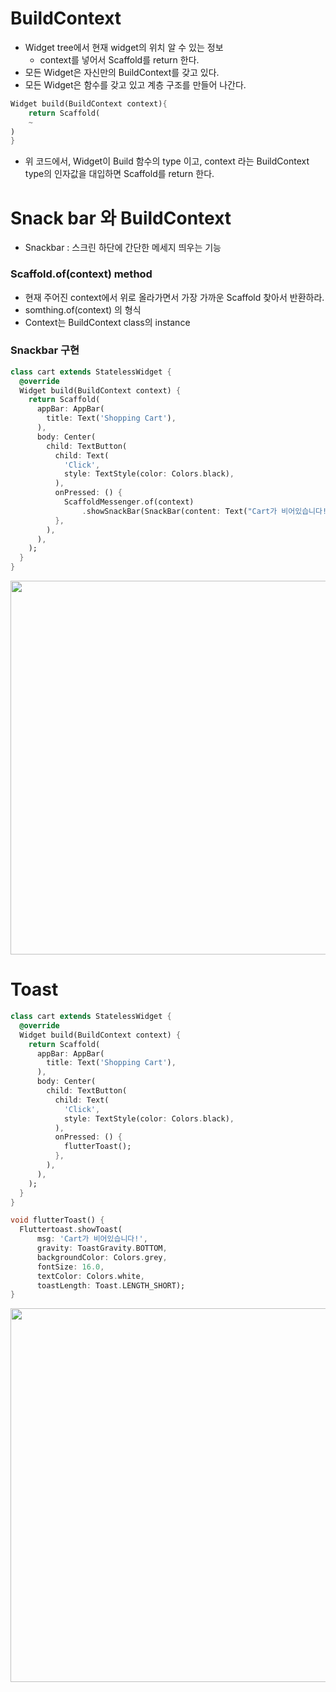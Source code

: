 # BuildContext
* Widget tree에서 현재 widget의 위치 알 수 있는 정보
	* context를 넣어서 Scaffold를 return 한다.
* 모든 Widget은 자신만의 BuildContext를 갖고 있다.
* 모든 Widget은 함수를 갖고 있고 계층 구조를 만들어 나간다.

```dart
Widget build(BuildContext context){
	return Scaffold(
	~
)
}
```

* 위 코드에서, Widget이 Build 함수의 type 이고, context 라는 BuildContext type의 인자값을 대입하면 Scaffold를 return 한다.

# Snack bar 와 BuildContext
* Snackbar : 스크린 하단에 간단한 메세지 띄우는 기능

### Scaffold.of(context) method
* 현재 주어진 context에서 위로 올라가면서 가장 가까운 Scaffold 찾아서 반환하라.
* somthing.of(context) 의 형식
* Context는 BuildContext class의 instance

### Snackbar 구현
```dart
class cart extends StatelessWidget {
  @override
  Widget build(BuildContext context) {
    return Scaffold(
      appBar: AppBar(
        title: Text('Shopping Cart'),
      ),
      body: Center(
        child: TextButton(
          child: Text(
            'Click',
            style: TextStyle(color: Colors.black),
          ),
          onPressed: () {
            ScaffoldMessenger.of(context)
                .showSnackBar(SnackBar(content: Text("Cart가 비어있습니다!")));
          },
        ),
      ),
    );
  }
}
```

<img width="598" src = "https://user-images.githubusercontent.com/64299475/133646276-901208cc-c188-485d-8192-cce94a16b5b6.png">

# Toast
```dart
class cart extends StatelessWidget {
  @override
  Widget build(BuildContext context) {
    return Scaffold(
      appBar: AppBar(
        title: Text('Shopping Cart'),
      ),
      body: Center(
        child: TextButton(
          child: Text(
            'Click',
            style: TextStyle(color: Colors.black),
          ),
          onPressed: () {
            flutterToast();
          },
        ),
      ),
    );
  }
}

void flutterToast() {
  Fluttertoast.showToast(
      msg: 'Cart가 비어있습니다!',
      gravity: ToastGravity.BOTTOM,
      backgroundColor: Colors.grey,
      fontSize: 16.0,
      textColor: Colors.white,
      toastLength: Toast.LENGTH_SHORT);
}
```

<img width="598" src = "https://user-images.githubusercontent.com/64299475/133646293-cc6de939-b2a4-4fb4-b29b-c52363878339.png">

